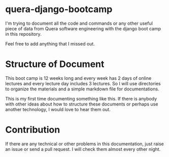 # quera-django-bootcamp

I'm trying to document all the code and commands or any other useful piece of data from Quera software engineering with the django boot camp in this repository.

Feel free to add anything that I missed out.

# Structure of Document

This boot camp is 12 weeks long and every week has 2 days of online lectures and every lecture day includes 3 lectures.
So I will use directories to organize the materials and a simple markdown file for documentations.

This is my first time documenting something like this. If there is anybody with other ideas about how to structure these documents or perhaps use another technology, I would love to hear them out.

# Contribution 

If there are any technical or other problems in this documentation, just raise an issue or send a pull request. I will check them almost every other night.
